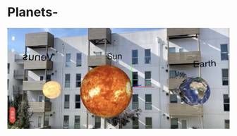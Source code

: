 # Planets-

[![AR Kit Planets: agumented reality app](/Planets.png)](https://drive.google.com/file/d/1Or0yGv5e-Q8lbUDdLtsfXmcq12wtitcF/view)

